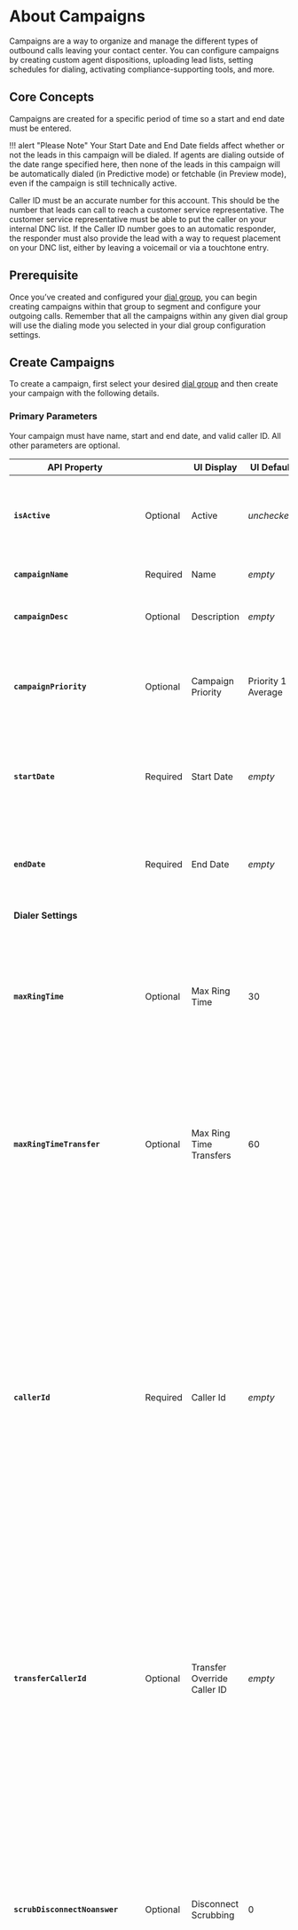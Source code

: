 # About Campaigns

Campaigns are a way to organize and manage the different types of outbound calls leaving your contact center. You can configure campaigns by creating custom agent dispositions, uploading lead lists, setting schedules for dialing, activating compliance-supporting tools, and more.

## Core Concepts
Campaigns are created for a specific period of time so a start and end date must be entered.

!!! alert "Please Note"
    Your Start Date and End Date fields affect whether or not the leads in this campaign will be dialed. If agents are dialing outside of the date range specified here, then none of the leads in this campaign will be automatically dialed (in Predictive mode) or fetchable (in Preview mode), even if the campaign is still technically active.

Caller ID must be an accurate number for this account. This should be the number that leads can call to reach a customer service representative. The customer service representative must be able to put the caller on your internal DNC list. If the Caller ID number goes to an automatic responder, the responder must also provide the lead with a way to request placement on your DNC list, either by leaving a voicemail or via a touchtone entry.

## Prerequisite
Once you’ve created and configured your [dial group](../dial-groups), you can begin creating campaigns within that group to segment and configure your outgoing calls. Remember that all the campaigns within any given dial group will use the dialing mode you selected in your dial group configuration settings.

## Create Campaigns
To create a campaign, first select your desired [dial group](../dial-groups) and then create your campaign with the following details.

### Primary Parameters
Your campaign must have name, start and end date, and valid caller ID. All other parameters are optional.

| API Property |  | UI Display | UI Default | Description |
|-|-|-|-|-|
| **`isActive`** | Optional | Active | *unchecked* | Make the campaign active. `1` means active, `0` means inactive, and `2` means agent callbacks only. |
| **`campaignName`** | Required | Name | *empty* | Give this campaign a name. |
| **`campaignDesc`** | Optional | Description | *empty* | Set a short description for the new campaign. |
| **`campaignPriority`** | Optional | Campaign Priority | Priority 1 - Average | Set a short description for the new campaign. Use [Campaign Priority](./#campaign-priority) to retrieve valid values |
| **`startDate`** | Required | Start Date | *empty* | Set a start date for this campaign in ISO-8601 format such as: `2020-04-22T00:00:00.000-0000`. |
| **`endDate`** | Required | End Date | *empty* | Set an end date for this campaign in ISO-8601 format such as: `2020-04-22T00:00:00.000-0000`. |
| **Dialer Settings** | | | | |
| **`maxRingTime`** | Optional | Max Ring Time | 30 | This is the maximum amount of time (in seconds) that the system will wait for a call to ring before it moves on to the next lead. The maximum allowable ring time is 60 seconds. |
| **`maxRingTimeTransfer`** | Optional | Max Ring Time Transfers | 60 | This is the maximum amount of time (in seconds) that the system will wait for an answer when transferring a call. The maximum amount of time you can set is 120 seconds. |
| **`callerId`** | Required | Caller Id | *empty* | Enter the Caller ID you wish to display to leads contacted via this campaign. This should be the number that leads can call to reach a customer service representative. The customer service representative must be able to put the caller on your internal DNC list. If the Caller ID number goes to an automatic responder, the responder must also provide the lead with a way to request placement on your DNC list, either by leaving a voicemail or via a touchtone entry. |
| **`transferCallerId`** | Optional | Transfer Override Caller ID | *empty* | Enter a ten-digit phone number here (format: ##########) that the system can use to override the Caller ID number entered above if an agent transfers a lead from this campaign to another number (whether via manual transfer or disposition-based transfer). |
| **`scrubDisconnectNoanswer`** | Optional | Disconnect Scrubbing | 0 | This setting refers to a third-party integration that looks up system dispositions of ‘no-answer’ and determines whether they’re actually no-answers or if they’re simply disconnects. Please note that disconnect scrubbing is only performed if the first pass results in a no-answer. `0` means 'No, Disabled', and `1` means 'Yes, Enabled'. |
| **`dialLoadedOrder`** | Optional | Dial Leads In Order Loaded | Natural Sort | This setting allows you to choose the order in which leads will be dialed (we recommend you do NOT dial leads in the order in which they were loaded). Please note that before the system defaults to the order you select below, it will first respect features and settings like Quota Management, Timezone and Dial Zone Management, Custom Campaign Criteria, Lead List Priority, and Priority Requeue to determine which leads are available to dial. Once all relevant conditions have been satisfied, the system will then dial leads in the order of your choice. Use [Dial Lead in Order Loaded](./#dial-lead-in-order-loaded) to determine valid values |
| **`customDialZoneGroup`** | Optional | Custom Dial Zone Group | *empty* | Select a custom dial zone group from the dropdown if you wish to map custom timezone values for leads on this campaign. Please note that this is an advanced feature. |
| **`trackSpeedToLead`** | Optional | Track Speed To Lead | *unchecked* | This option allows you to track (via reporting) how much time passes between the time the system receives a new lead and when it actually dials that lead. |
| **`machineDetect`** | Optional | Voicemail Detection Enabled | *unchecked* | Check this box to direct the system not to connect to an agent if an answering machine is detected. |
| **`campaignUnlimitedFieldGroup`** | Optional | Custom Lead Data Fields Group | *empty* | Select a group of custom lead data fields from the dropdown to add to your campaign. |

### Supporting Values and APIs

The following value lists and APIs are used to retrieve predefined values for certain fields. Use these values to populate the correct parameter values of fields.

#### Campaign Priority

The parameter `campaignPriority` can take on the following values:

| Value | Description |
|-|-|
| **`1`** | Priority 1 - Average - This is average priority |
| **`2`** | Priority 2 - This priority is 1 level higher |
| **`3`** | Priority 3 - This priority is 2 level higher |
| **`4`** | Priority 4 - This priority is 3 level higher |
| **`5`** | Priority 5 - High - This priority is highest priority |

#### Dial Lead in Order Loaded

The parameter `dialLoadedOrder` can take on the following values:

| Value | Sort Name | Description |
|-|-|-|
| **`0`** | Natural Sort | This option will prioritize leads based on pass count (leads with zero passes will be dialed before leads that have already been called once or more). If all lead pass counts are identical, the system will default to dialing leads from the most recently loaded lists firsts. |
| **`1`** | Natural Sort, Randomized | This option dials leads with the lowest pass count in random order. |
| **`2`** | Yes — Ascending Order (Not Recommended!) | This option dials leads from first to last based on the order in which they were loaded. |
| **`3`** | Yes — Descending Order (Not Recommended!) | This option dials leads from last to first based on the order in which they were loaded. Please note: We recommend against dialing leads in the order loaded because lead lists usually contain phone numbers from the same geographical area. If thousands of agents suddenly start dialing into the same geographical area, they can overwhelm the associated telecommunications central office, causing network disruptions. |
| **`4`** | Using Lead Priority | This option dials leads according to the priority indicated via the Loaded Lists menu option. Please note that the system assigns all leads a default priority number of 999. You can add a Lead Priority column to your lead lists and use it to assign each lead a priority number. When you upload the list via Loaded Lists, be sure to use the custom list mapping setting to map that column to the system’s Lead Priority destination. Learn more about loading [lead lists](../../leads/bulk-import)|

### Request
Be sure to set the proper [BASE_URL](../../../basics/uris/#resources-and-parameters) and [authorization header](../../../authentication/auth-ringcentral) for your deployment.

=== "HTTP"
    ```html

    POST {BASE_URL}/api/v1/admin/accounts/{accountId}/dialGroups/{dialGroupId}/campaigns
    Content-Type: application/json

    {
      "isActive":1,
      "campaignName":"My Predictive Campaign",
      "campaignDesc":"A test predictive campaign",
      "startDate":"2020-05-26T07:00:00.000+0000",
      "endDate":"2025-05-26T07:00:00.000+0000",
      "maxRingTime":30,
      "maxRingTimeTransfer":60,
      "callerId":"4155550123",
      "dialLoadedOrder":0
    }
    ```
=== "Node JS"
    ```javascript
    /****** Install Node JS SDK wrapper *******
    $ npm install ringcentral-engage-voice-client
    *******************************************/

    const RunRequest = async function () {
        const EngageVoice = require('ringcentral-engage-voice-client').default

        // Instantiate the SDK wrapper object with your RingCentral app credentials
        const ev = new EngageVoice({
            clientId: "RINGCENTRAL_CLIENTID",
            clientSecret: "RINGCENTRAL_CLIENTSECRET"
        })

        try {
            // Authorize with your RingCentral Office user credentials
            await ev.authorize({
                username: "RINGCENTRAL_USERNAME",
                extension: "RINGCENTRAL_EXTENSION",
                password: "RINGCENTRAL_PASSWORD"
            })

            // Get Dial Groups data
            const groupsEndpoint = "/api/v1/admin/accounts/{accountId}/dialGroups"
            const groupsResponse = await ev.get(groupsEndpoint)
            for (var group of groupsResponse.data) {
                // Create a Campaign under your Dial Group
                if (group.dialGroupName == "My New Dial Group") {
                    const campaignEndpoint = groupsEndpoint + "/" + group.dialGroupId + "/campaigns"
                    var postBody = {
                        "isActive": 1,
                        "campaignName": "My Predictive Campaign",
                        "campaignDesc": "A test predictive campaign",
                        "startDate": "2020-05-28T07:00:00.000+0000",
                        "endDate": "2025-05-30T07:00:00.000+0000",
                        "maxRingTime": 30,
                        "maxRingTimeTransfer": 60,
                        "callerId": "4155550123",
                        "dialLoadedOrder": 0
                    }
                    const campaignResponse = await ev.post(campaignEndpoint, postBody)
                    console.log(campaignResponse.data)
                }
            }
        }
        catch (err) {
            console.log(err.message)
        }
    }

    RunRequest();
    ```
=== "Python"
    ```python
    #### Install Python SDK wrapper ####
    # $ pip3 install ringcentral_engage_voice
    #  or
    # $ pip install ringcentral_engage_voice
    #####################################

    from ringcentral_engage_voice import RingCentralEngageVoice

    def create_campaign():
        try:
            dialGroupsEndpoint = "/api/v1/admin/accounts/{accountId}/dialGroups"
            dialGroupsResponse = ev.get(dialGroupsEndpoint).json()
            for group in dialGroupsResponse:
                # Create a new Campaign under your Dial Group
                if group['dialGroupName'] == "My New Dial Group":
                    campaignEndpoint = f"{dialGroupsEndpoint}/{group['dialGroupId']}/campaigns"    # f      string:https://www.python.org/dev/peps/pep-0498/
                    postBody = {
                      "isActive": 1,
                      "campaignName": "My Predictive Campaign",
                      "campaignDesc": "A test predictive campaign",
                      "startDate": "2020-05-26T07:00:00.000+0000",
                      "endDate": "2025-05-26T07:00:00.000+0000",
                      "maxRingTime": 30,
                      "maxRingTimeTransfer": 60,
                      "callerId": "4155550123",
                      "dialLoadedOrder": 0
                    }
                    campaignResponse = ev.post(campaignEndpoint, postBody).json()
                    print(campaignResponse)
                    break
        except Exception as e:
            print(e)


    # Instantiate the SDK wrapper object with your RingCentral app credentials
    ev = RingCentralEngageVoice(
        "RINGCENTRAL_CLIENTID",
        "RINGCENTRAL_CLIENTSECRET")

    try:
        # Authorize with your RingCentral Office user credentials
        ev.authorize(
            username="RINGCENTRAL_USERNAME",
            password="RINGCENTRAL_PASSWORD",
            extension="RINGCENTRAL_EXTENSION"
        )

        create_campaign()
    except Exception as e:
        print(e)
    ```
=== "PHP"
    ```php
    /************ Install PHP SDK wrapper **************
    $ composer require engagevoice-sdk-wrapper:dev-master
    *****************************************************/

    <?php
    require('vendor/autoload.php');

    // Instantiate the SDK wrapper object with your RingCentral app credentials
    $ev = new EngageVoiceSDKWrapper\RestClient("RC_APP_CLIENT_ID", "RC_APP_CLIENT_SECRET");
    try{
      // Login your account with your RingCentral Office user credentials
      $ev->login("RC_USERNAME", "RC_PASSWORD", "RC_EXTENSION_NUMBER");
      $endpoint = 'admin/accounts/~/dialGroups';
      $response = $ev->get($endpoint);
      $jsonObj = json_decode($response);
      foreach ($jsonObj as $group){
          if ($group->dialGroupName == "My Dial Group - Predictive"){
              // create a campaign under this dial group
              $endpoint .= '/' . $group->dialGroupId . '/campaigns';
              $params = array (
                "isActive" => 1,
                "campaignName" => "My Predictive Campaign",
                "campaignDesc" => "A test predictive campaign",
                "startDate" => "2020-05-26T07:00:00.000+0000",
                "endDate" => "2025-05-26T07:00:00.000+0000",
                "maxRingTime" => 30,
                "maxRingTimeTransfer" => 60,
                "callerId" => "4155550123",
                "dialLoadedOrder" => 0
              );
              $response = $ev->post($endpoint, $params);
              print ($response."\r\n");
              break;
          }
      }
    }catch (Exception $e) {
      print $e->getMessage();
    }
    ```

### Response

```json
{
  "isActive":0,
  "campaignId":136785,
  "permissions":[],
  "campaignName":"My Predictive Campaign",
  "campaignDesc":"A test predictive campaign",
  "countryId":"USA",
  "billingCode":"",
  "startDate":"2020-05-26T07:00:00.000+0000",
  "endDate":"2025-05-26T07:00:00.000+0000",
  "maxRingTime":30,
  "maxRingTimeTransfer":60,
  "callerId":"4155550123",
  "transferCallerId":"",
  "scrubDisconnectNoanswer":0,
  "dialLoadedOrder":0,
  "customDialZoneGroup":null,
  "trackSpeedToLead":0,
  "machineDetect":false,
  "campaignUnlimitedFieldGroup":null,
  "sunSched":"00000000",
  "monSched":"08002100",
  "tueSched":"08002100",
  "wedSched":"08002100",
  "thuSched":"08002100",
  "friSched":"08002100",
  "satSched":"00000000",
  "dncScrubOption":"DO_NOT_SCRUB",
  "campaignPriority":1,
  "passDelayMin":60,
  "whisperMsg":"PLAY-AUDIO:beep",
  "abandonMsg":"",
  "onHoldMsg":"PLAY-AUDIO-LOOP:holdmusic",
  "endCallMsg":"PLAY-AUDIO:dialer.endofcalltone",
  "machAnswerMsg":"",
  "liveAnswerMsg":"",
  "maxPasses":3,
  "maxPassesExclude":"",
  "maxDailyPasses":-1,
  "maxDailyPassesInclude":"",
  "maxDialLimit":-1,
  "seedSuccessRate":75.000,
  "seedAbandonRate":3.000,
  "targetAbandonRate":3.000,
  "minPredictiveCallsHistory":500,
  "showLeadInfo":0,
  "appUrl":"",
  "surveyPopType":"",
  "recordCall":0,
  "stopRecordingOnTransfer":false,
  "recordingInConference":true,
  "agentPopMessage":"",
  "afterCallBaseState":"AVAILABLE",
  "hangupOnDisposition":0,
  "allowLeadUpdates":0,
  "allowLeadInserts":0,
  "requeueType":"ADVANCED",
  "showLeadPasses":true,
  "lastPassDts":null,
  "exportFlag":true,
  "enableGlobalPhoneBook":false,
  "aux1Label":"",
  "aux2Label":"",
  "aux3Label":"",
  "aux4Label":"",
  "aux5Label":"",
  "showListName":true,
  "genericKeyValuePairs":"",
  "filterEnabled":0,
  "filterType":"",
  "useGlobalWhitelist":false,
  "rescrubInterval":30,
  "pauseRecordingSec":30,
  "dispositionTimeout":60,
  "realtimeDncUrl":"",
  "afterCallState":
    {
      "id":11786,
      "description":"Available"
    },
  "postCallSoapService":null,
  "postDispSoapService":null,
  "agentConnectSoapService":null,
  "agentTermSoapService":null,
  "transferTermSoapService":null,
  "campaignResultDest":null,
  "survey":null,
  "dialGroup":
    {
      "id":115801,
      "description":"My Dial Group - Predictive"
    },
  "script":null,
  "quotaGroup":null,
  "callerIdBucket":null,
  "campaignDispositions":null,
  "campaignRequeueShortcuts":null,
  "campaignFilterStates":null,
  "campaignFilterTimezones":null,
  "campaignWhitelistTagMembers":null,
  "groupId":115801
}
```

## Clone Campaigns
To create a copy of a campaign (clone), first select your desired [dial group](../dial-groups) and then clone your campaign with the following details.

### Primary Parameters
Your campaign must have name, start and end date, and valid caller ID. All other parameters are optional.

| Parameter | Description |
|-|-|
| **Path Parameters** | |
| **`accountId`** | The unique account identifier. |
| **`dialGroupId`** | The unique [Dial Group](../dial-groups) identifier. |
| **`campaignId`** | The unique [Campaign](../campaigns#response) identifier. |
| **Query Parameters** | |
| **`newCampaignName`** | A new name for this clone of the campaign. Use `+` for spaces. |
| **`newCountryCode`** | The country for this campaign, with a default of `USA`. |

### Request
Be sure to set the proper [BASE_URL](../../../basics/uris/#resources-and-parameters) and [authorization header](../../../authentication/auth-ringcentral) for your deployment.

=== "HTTP"
    ```html

    POST {BASE_URL}/api/v1/admin/accounts/{accountId}/dialGroups/{dialGroupId}/campaigns/{campaignId}/clone?newCampaignName={newCampaignName}&newCountryCode=USA
    Content-Type: application/json
    ```
=== "Node JS"
    ```javascript
    /****** Install Node JS SDK wrapper *******
    $ npm install ringcentral-engage-voice-client
    *******************************************/

    const RunRequest = async function () {
        const EngageVoice = require('ringcentral-engage-voice-client').default

        // Instantiate the SDK wrapper object with your RingCentral app credentials
        const ev = new EngageVoice({
            clientId: "RINGCENTRAL_CLIENTID",
            clientSecret: "RINGCENTRAL_CLIENTSECRET"
        })

        try {
            // Authorize with your RingCentral Office user credentials
            await ev.authorize({
                username: "RINGCENTRAL_USERNAME",
                extension: "RINGCENTRAL_EXTENSION",
                password: "RINGCENTRAL_PASSWORD"
            })

            // Get Dial Groups data
            const groupsEndpoint = "/api/v1/admin/accounts/{accountId}/dialGroups"
            const groupsResponse = await ev.get(groupsEndpoint)
            for (var group of groupsResponse.data) {
                // Find your Dial Group
                if (group.dialGroupName == "My New Dial Group") {
                    const campaignsEndpoint = groupsEndpoint + "/" + group.dialGroupId + "/campaigns"
                    const campaignsResponse = await ev.get(campaignsEndpoint)
                    for (var campaign of campaignsResponse.data) {
                        // Find your Campaign and clone it into another one
                        if (campaign.campaignName == "My Predictive Campaign") {
                            const cloneCampaignEndpoint = campaignsEndpoint + "/" + campaign.campaignId         + "/clone?newCampaignName=My New Predictive Campaign&newCountryCode=USA"
                            const cloneCampaignResponse = await ev.post(cloneCampaignEndpoint)
                            console.log(cloneCampaignResponse.data);
                            break
                        }
                    }
                }
            }
        }
        catch (err) {
            console.log(err.message)
        }
    }

    RunRequest();
    ```
=== "Python"
    ```python
    #### Install Python SDK wrapper ####
    # $ pip3 install ringcentral_engage_voice
    #  or
    # $ pip install ringcentral_engage_voice
    #####################################

    from ringcentral_engage_voice import RingCentralEngageVoice

    def clone_campaign():
        try:
            dialGroupsEndpoint = "/api/v1/admin/accounts/{accountId}/dialGroups"
            dialGroupsResponse = ev.get(dialGroupsEndpoint).json()
            for group in dialGroupsResponse:
                # Find your Dial Group
                if group['dialGroupName'] == "My New Dial Group":
                    campaignsEndpoint = f"{dialGroupsEndpoint}/{group['dialGroupId']}/campaigns"    # f         string:https://www.python.org/dev/peps/pep-0498/
                    campaignsResponse = ev.get(campaignsEndpoint).json()
                    for campaign in campaignsResponse:
                        # Clone your Campaign into another one
                        if campaign['campaignName'] == "My Predictive Campaign":
                            cloneCampaignEndpoint = f"{campaignsEndpoint}/{campaign['campaignId']}/clone"
                            params = {
                                "newCampaignName" : "My New Predictive Campaign",
                                "newCountryCode" : "USA"
                            }
                            cloneCampaignResponse = ev.post(cloneCampaignEndpoint, params=params).json()
                            print(cloneCampaignResponse)
                            break
        except Exception as e:
            print(e)


    # Instantiate the SDK wrapper object with your RingCentral app credentials
    ev = RingCentralEngageVoice(
        "RINGCENTRAL_CLIENTID",
        "RINGCENTRAL_CLIENTSECRET")

    try:
        # Authorize with your RingCentral Office user credentials
        ev.authorize(
            username="RINGCENTRAL_USERNAME",
            password="RINGCENTRAL_PASSWORD",
            extension="RINGCENTRAL_EXTENSION"
        )

        clone_campaign()
    except Exception as e:
        print(e)
    ```
